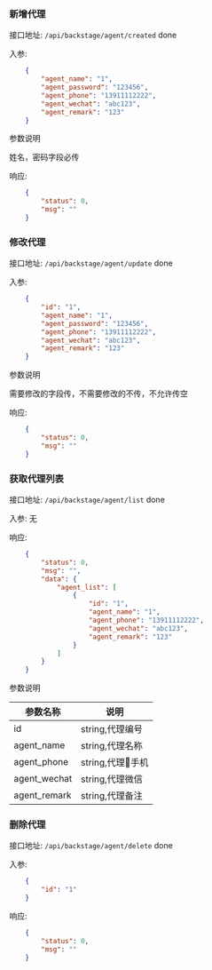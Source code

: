 ### 新增代理

接口地址: ``/api/backstage/agent/created`` done

入参: 
```json
    {
        "agent_name": "1",
        "agent_password": "123456",
        "agent_phone": "13911112222",
        "agent_wechat": "abc123",
        "agent_remark": "123"
    }
```
参数说明

姓名，密码字段必传

响应: 
```json
    {
        "status": 0,
        "msg": ""
    }
```

### 修改代理

接口地址: ``/api/backstage/agent/update`` done

入参: 
```json
    {
        "id": "1",
        "agent_name": "1",
        "agent_password": "123456",
        "agent_phone": "13911112222",
        "agent_wechat": "abc123",
        "agent_remark": "123"
    }
```
参数说明

需要修改的字段传，不需要修改的不传，不允许传空

响应: 
```json
    {
        "status": 0,
        "msg": ""
    }
```

### 获取代理列表

接口地址: ``/api/backstage/agent/list`` done

入参: 
无


响应: 
```json
    {
        "status": 0,
        "msg": "",
        "data": {
            "agent_list": [
                {
                    "id": "1",
                    "agent_name": "1",
                    "agent_phone": "13911112222",
                    "agent_wechat": "abc123",
                    "agent_remark": "123"
                }
            ]
        }
    }
```
参数说明

|参数名称|说明|
----|----|
|id|string,代理编号|
|agent_name|string,代理名称|
|agent_phone|string,代理手机|
|agent_wechat|string,代理微信|
|agent_remark|string,代理备注|


### 删除代理

接口地址: ``/api/backstage/agent/delete`` done

入参: 
```json
    {
        "id": "1"
    }
```

响应: 
```json
    {
        "status": 0,
        "msg": ""
    }
```